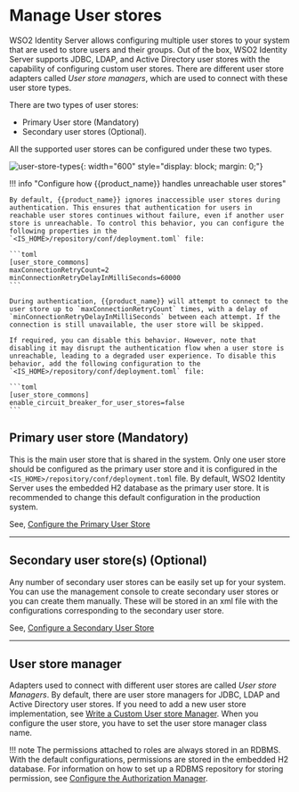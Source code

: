# Manage User stores

WSO2 Identity Server allows configuring multiple user stores to your system that
are used to store users and their groups. Out of the box, WSO2
Identity Server supports JDBC, LDAP, and Active Directory user stores with the
capability of configuring custom user stores. There are different user store adapters called *User store managers*, which are used to connect
with these user store types.

There are two types of user stores:

- Primary User store (Mandatory)
- Secondary user stores (Optional).

All the supported user stores can be configured under these two types.

![user-store-types]({{base_path}}/assets/img/guides/user-stores/user-store-types.png){: width="600" style="display: block; margin: 0;"}

!!! info "Configure how {{product_name}} handles unreachable user stores"
    
    By default, {{product_name}} ignores inaccessible user stores during authentication. This ensures that authentication for users in reachable user stores continues without failure, even if another user store is unreachable. To control this behavior, you can configure the following properties in the `<IS_HOME>/repository/conf/deployment.toml` file:

    ```toml
    [user_store_commons]
    maxConnectionRetryCount=2
    minConnectionRetryDelayInMilliSeconds=60000
    ```

    During authentication, {{product_name}} will attempt to connect to the user store up to `maxConnectionRetryCount` times, with a delay of `minConnectionRetryDelayInMilliSeconds` between each attempt. If the connection is still unavailable, the user store will be skipped.

    If required, you can disable this behavior. However, note that disabling it may disrupt the authentication flow when a user store is unreachable, leading to a degraded user experience. To disable this behavior, add the following configuration to the `<IS_HOME>/repository/conf/deployment.toml` file:

    ```toml
    [user_store_commons]
    enable_circuit_breaker_for_user_stores=false
    ```

## Primary user store (Mandatory)

This is the main user store that is shared 
in the system. Only one user store should be configured as the primary
user store and it is configured in the
`<IS_HOME>/repository/conf/deployment.toml` file. By default,
WSO2 Identity Server uses the embedded H2 database as the primary user store.
It is recommended to change this default configuration in the production
system.

See, [Configure the Primary User Store]({{base_path}}/guides/users/user-stores/primary-user-store/)

---

## Secondary user store(s) (Optional)

Any number of secondary user stores can be easily set up for your system.
You can use the management console to create secondary user stores or
you can create them manually. These will be stored in an xml file with the
configurations corresponding to the secondary user store.

See, [Configure a Secondary User Store]({{base_path}}/guides/users/user-stores/configure-secondary-user-stores)

---

## User store manager

Adapters used to connect with different user stores are called *User store Managers*. By default, there are user store managers for JDBC,
LDAP and Active Directory user stores. If you need to add a new user store implementation, see [Write a Custom User store
Manager]({{base_path}}/references/extend/user-stores/write-a-custom-user-store-manager). When you configure the
user store, you have to set the user store manager class name.

!!! note 
    The permissions attached to roles are always stored in an RDBMS. With
    the default configurations, permissions are stored in the embedded H2
    database. For information on how to set up a RDBMS repository for
    storing permission, see [Configure the Authorization
    Manager]({{base_path}}/deploy/configure/user-stores/configure-authorization-manager).
